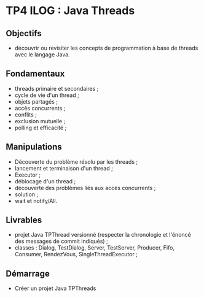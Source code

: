 # TP4 ILOG : Java Threads
## Objectifs
- découvrir ou revisiter les concepts de programmation à base de threads avec le langage Java.
## Fondamentaux
- threads primaire et secondaires ;
- cycle de vie d'un thread ;
- objets partagés ;
- accès concurrents ;
- conflits ;
- exclusion mutuelle  ;
- polling et efficacité ;
## Manipulations
- Découverte du problème résolu par les threads ;
- lancement et terminaison d'un thread ;
- Executor ;
- déblocage d'un thread ;
- découverte des problèmes liés aux accès concurrents ;
- solution ;
- wait et notify/All.
## Livrables
- projet Java TPThread versionné (respecter la chronologie et l'énoncé des messages de commit indiqués) ;
- classes : Dialog, TestDialog, Server, TestServer, Producer, Fifo, Consumer, RendezVous, SingleThreadExecutor ;
## Démarrage
- Créer un projet Java TPThreads